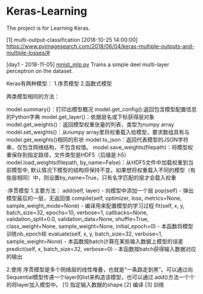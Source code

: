 # Keras-Learning
The project is for Learning Keras.

[1] multi-output-classification [2018-10-25 14:00:00]
https://www.pyimagesearch.com/2018/06/04/keras-multiple-outputs-and-multiple-losses/#


[day1 - 2018-11-05]
[mnist_mlp.py](mnist_mlp.py)
Trains a simple deel multi-layer perceptron on the dataset.

Keras有两种模型：
	1.序贯模型
	2.函数式模型


两类模型相同的方法：

model.summary()：打印出模型概况
model.get_config():返回包含模型配置信息的Python字典
model.get_layer()：依据层名或下标获得层对象
model.get_weights()：返回模型权重张量的列表，类型为numpy array
model.set_weights()：从numpy array里将权重载入给模型，要求数组具有与model.get_weights()相同的形状
model.to_json：返回代表模型的JSON字符串，仅包含网络结构，不包含权值。
model.save_weights(filepath)：将模型权重保存到指定路径，文件类型是HDF5（后缀是.h5）
model.load_weights(filepath, by_name=False)：从HDF5文件中加载权重到当前模型中, 默认情况下模型的结构将保持不变。如果想将权重载入不同的模型（有些层相同）中，则设置by_name=True，只有名字匹配的层才会载入权重

·序贯模型
1.主要方法：
add(self, layer) - 向模型中添加一个层 
pop(self) - 弹出模型最后的一层，无返回值
compile(self, optimizer, loss, metrics=None, sample_weight_mode=None) - 编译用来配置模型的学习过程 
fit(self, x, y, batch_size=32, epochs=10, verbose=1, callbacks=None, validation_split=0.0, validation_data=None, shuffle=True, class_weight=None, sample_weight=None, initial_epoch=0) - 本函数将模型训练nb_epoch轮 
evaluate(self, x, y, batch_size=32, verbose=1, sample_weight=None) - 本函数按batch计算在某些输入数据上模型的误差
predict(self, x, batch_size=32, verbose=0) - 本函数按batch获得输入数据对应的输出

2.使用
序贯模型是多个网络层的线性堆叠，也就是“一条路走到黑”。可以通过向Sequential模型传递一个layer的list来构造该模型，也可以通过.add()方法一个个的将layer加入模型中。
[1] 指定输入数据的shape
[2] 编译
[3] 训练

